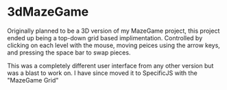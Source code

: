 # 3dMazeGame

Originally planned to be a 3D version of my MazeGame project, this project ended up being a top-down grid based implimentation.
Controlled by clicking on each level with the mouse, moving peices using the arrow keys, and pressing the space bar to swap pieces.

This was a completely different user interface from any other version but was a blast to work on.
I have since moved it to SpecificJS with the "MazeGame Grid"
